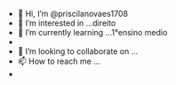 - 👋 Hi, I’m @priscilanovaes1708
- 👀 I’m interested in ...direito
- 🌱 I’m currently learning ...1°ensino medio
-
- 💞️ I’m looking to collaborate on ...
- 📫 How to reach me ...
- 

<!---
priscilanovaes1708/priscilanovaes1708 is a ✨ special ✨ repository because its `README.md` (this file) appears on your GitHub profile.
You can click the Preview link to take a look at your changes.
--->
